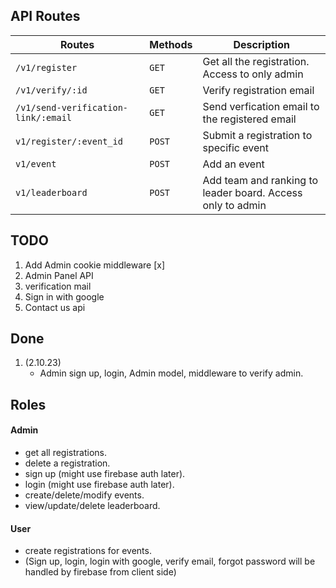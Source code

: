 ## API Routes
| Routes | Methods | Description |
| ------ | ------- | ----------- |
| `/v1/register` | `GET` | Get all the registration. Access to only admin |
| `/v1/verify/:id` | `GET` | Verify registration email |
| `/v1/send-verification-link/:email` | `GET` | Send verfication email to the registered email |
| `v1/register/:event_id` | `POST` | Submit a registration to specific event |
| `v1/event` | `POST` | Add an event |
| `v1/leaderboard` | `POST` | Add team and ranking to leader board. Access only to admin |


## TODO
1. Add Admin cookie middleware [x]
2. Admin Panel API
3. verification mail
4. Sign in with google
5. Contact us api

## Done
1. (2.10.23)
    - Admin sign up, login, Admin model, middleware to verify admin.

## Roles
#### Admin
- get all registrations.
- delete a registration.
- sign up (might use firebase auth later).
- login (might use firebase auth later).
- create/delete/modify events.
- view/update/delete leaderboard.

#### User
- create registrations for events.
- (Sign up, login, login with google, verify email, forgot password will be handled by firebase from client side)